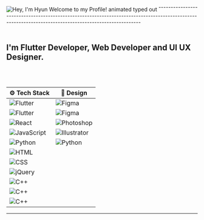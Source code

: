 <img src="https://readme-typing-svg.demolab.com?font=Operator+Mono&size=37&duration=2800&pause=2000&color=FAFAFA&center=true&vCenter=true&width=940&height=50&lines=Hey%2C+I'm+Abhishek V M+Welcome+to+my+Profile!" align="middle" alt="Hey, I'm Hyun Welcome to my Profile! animated typed out">
-----------------------------------------------------------------------------------------------------------------------------------------------------
<br> <br> 

## I'm Flutter Developer, Web Developer and UI UX Designer.

<br> <br>

| ⚙️ Tech Stack                                               | 🎨 Design                                                     |
|--------------------------------------------------------------|--------------------------------------------------------------|
|  ![Flutter](https://img.shields.io/badge/-Flutter-05122A?style=flat&logoColor=blue&logo=Flutter)            |  ![Figma](https://img.shields.io/badge/-Figma-05122A?style=flat&logo=Figma)                    |
|  ![Flutter](https://img.shields.io/badge/-Dart-05122A?style=flat&logo=dart)            |         ![Figma](https://img.shields.io/badge/-Canva-05122A?style=flat&logo=canva)            |
|  ![React](https://img.shields.io/badge/-React-05122A?style=flat&logo=React)                                |  ![Photoshop](https://img.shields.io/badge/-Adobe%20Photoshop-05122A?style=flat&logo=adobephotoshop) |
|  ![JavaScript](https://img.shields.io/badge/-JavaScript-05122A?style=flat&logo=JavaScript)                  |  ![Illustrator](https://img.shields.io/badge/-Adobe%20Illustrator-05122A?style=flat&logo=adobeillustrator) |
|  ![Python](https://img.shields.io/badge/-Python-05122A?style=flat&logo=Python)                              |           ![Python](https://img.shields.io/badge/-Adobe%20Lightroom-05122A?style=flat&logo=adobelightroom)                                                       |
|  ![HTML](https://img.shields.io/badge/-HTML-05122A?style=flat&logo=Html5)                                  |                                                                |
|  ![CSS](https://img.shields.io/badge/-CSS-05122A?style=flat&logo=css3)                                    |                                                                |
|  ![jQuery](https://img.shields.io/badge/-jQuery-05122A?style=flat&logo=jQuery)                            |                                                                |
|  ![C++](https://img.shields.io/badge/c++-05122A?style=flat&logo=c%2B%2B&logoColor=white)                            |                                                                |
|  ![C++](https://img.shields.io/badge/c-05122A?style=flat&logo=c&logoColor=white)                            |                                                                |
|  ![C++](https://img.shields.io/badge/-Java-05122A?style=flat&logo=openjdk)                            |                                                                |


 
--------------------------------------------------------------------------------------------------------------------------------------------------------------------------------------------





